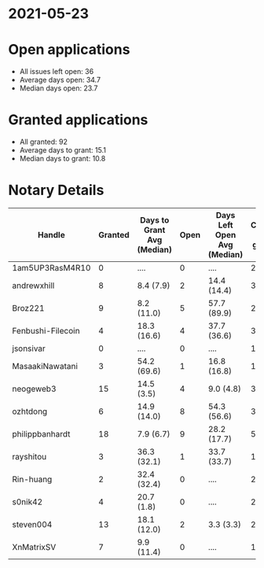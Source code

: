 2021-05-23
==========

# Open applications

- All issues left open: 36
- Average days open: 34.7
- Median days open: 23.7

# Granted applications

- All granted: 92
- Average days to grant: 15.1
- Median days to grant: 10.8

# Notary Details

| Handle            |   Granted | Days to Grant Avg (Median)   |   Open | Days Left Open Avg (Median)   |   Closed (no grant) |
|-------------------|-----------|------------------------------|--------|-------------------------------|---------------------|
| 1am5UP3RasM4R10   |         0 | ....                         |      0 | ....                          |                   2 |
| andrewxhill       |         8 | 8.4  (7.9)                   |      2 | 14.4  (14.4)                  |                  30 |
| Broz221           |         9 | 8.2  (11.0)                  |      5 | 57.7  (89.9)                  |                  20 |
| Fenbushi-Filecoin |         4 | 18.3  (16.6)                 |      4 | 37.7  (36.6)                  |                  32 |
| jsonsivar         |         0 | ....                         |      0 | ....                          |                  13 |
| MasaakiNawatani   |         3 | 54.2  (69.6)                 |      1 | 16.8  (16.8)                  |                  15 |
| neogeweb3         |        15 | 14.5  (3.5)                  |      4 | 9.0  (4.8)                    |                  31 |
| ozhtdong          |         6 | 14.9  (14.0)                 |      8 | 54.3  (56.6)                  |                  33 |
| philippbanhardt   |        18 | 7.9  (6.7)                   |      9 | 28.2  (17.7)                  |                  58 |
| rayshitou         |         3 | 36.3  (32.1)                 |      1 | 33.7  (33.7)                  |                  10 |
| Rin-huang         |         2 | 32.4  (32.4)                 |      0 | ....                          |                   2 |
| s0nik42           |         4 | 20.7  (1.8)                  |      0 | ....                          |                  20 |
| steven004         |        13 | 18.1  (12.0)                 |      2 | 3.3  (3.3)                    |                  23 |
| XnMatrixSV        |         7 | 9.9  (11.4)                  |      0 | ....                          |                  12 |